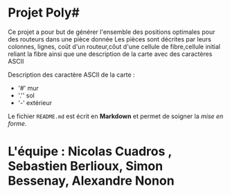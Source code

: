 Projet Poly#
============
Ce projet a pour but de générer l'ensemble des positions optimales pour des routeurs dans une pièce donnée
Les pièces sont décrites par leurs colonnes, lignes, coût d'un routeur,côut d'une cellule de fibre,cellule initial reliant la fibre
ainsi que une description de la carte avec des caractères ASCII

Description des caractère ASCII de la carte :

  * '\#' mur
  * '.'' sol
  * '\-' extérieur

Le fichier `README.md` est écrit en **Markdown**
et permet de soigner la _mise en forme_.

L'équipe : Nicolas Cuadros , Sebastien Berlioux, Simon Bessenay, Alexandre Nonon
===========
